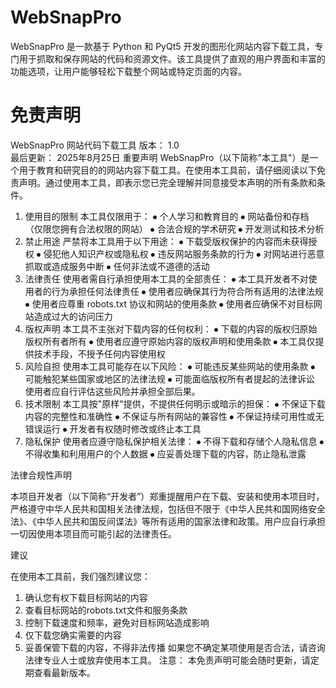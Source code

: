 # WebSnapPro
WebSnapPro 是一款基于 Python 和 PyQt5 开发的图形化网站内容下载工具，专门用于抓取和保存网站的代码和资源文件。该工具提供了直观的用户界面和丰富的功能选项，让用户能够轻松下载整个网站或特定页面的内容。
# 免责声明
WebSnapPro 网站代码下载工具
版本： 1.0  
最后更新： 2025年8月25日
重要声明
WebSnapPro（以下简称"本工具"）是一个用于教育和研究目的的网站内容下载工具。在使用本工具前，请仔细阅读以下免责声明。通过使用本工具，即表示您已完全理解并同意接受本声明的所有条款和条件。
1. 使用目的限制
本工具仅限用于：
⦁	个人学习和教育目的
⦁	网站备份和存档（仅限您拥有合法权限的网站）
⦁	合法合规的学术研究
⦁	开发测试和技术分析
2. 禁止用途
严禁将本工具用于以下用途：
⦁	下载受版权保护的内容而未获得授权
⦁	侵犯他人知识产权或隐私权
⦁	违反网站服务条款的行为
⦁	对网站进行恶意抓取或造成服务中断
⦁	任何非法或不道德的活动
3. 法律责任
使用者需自行承担使用本工具的全部责任：
⦁	本工具开发者不对使用者的行为承担任何法律责任
⦁	使用者应确保其行为符合所有适用的法律法规
⦁	使用者应尊重 robots.txt 协议和网站的使用条款
⦁	使用者应确保不对目标网站造成过大的访问压力
4. 版权声明
本工具不主张对下载内容的任何权利：
⦁	下载的内容的版权归原始版权所有者所有
⦁	使用者应遵守原始内容的版权声明和使用条款
⦁	本工具仅提供技术手段，不授予任何内容使用权
5. 风险自担
使用本工具可能存在以下风险：
⦁	可能违反某些网站的使用条款
⦁	可能触犯某些国家或地区的法律法规
⦁	可能面临版权所有者提起的法律诉讼
使用者应自行评估这些风险并承担全部后果。
6. 技术限制
本工具按"原样"提供，不提供任何明示或暗示的担保：
⦁	不保证下载内容的完整性和准确性
⦁	不保证与所有网站的兼容性
⦁	不保证持续可用性或无错误运行
⦁	开发者有权随时修改或终止本工具
7. 隐私保护
使用者应遵守隐私保护相关法律：
⦁	不得下载和存储个人隐私信息
⦁	不得收集和利用用户的个人数据
⦁	应妥善处理下载的内容，防止隐私泄露

法律合规性声明

本项目开发者（以下简称“开发者”）郑重提醒用户在下载、安装和使用本项目时，严格遵守中华人民共和国相关法律法规，包括但不限于《中华人民共和国网络安全法》、《中华人民共和国反间谍法》等所有适用的国家法律和政策。用户应自行承担一切因使用本项目而可能引起的法律责任。

建议

在使用本工具前，我们强烈建议您：
1.	确认您有权下载目标网站的内容
2.	查看目标网站的robots.txt文件和服务条款
3.	控制下载速度和频率，避免对目标网站造成影响
4.	仅下载您确实需要的内容
5.	妥善保管下载的内容，不得非法传播
如果您不确定某项使用是否合法，请咨询法律专业人士或放弃使用本工具。
注意： 本免责声明可能会随时更新，请定期查看最新版本。
